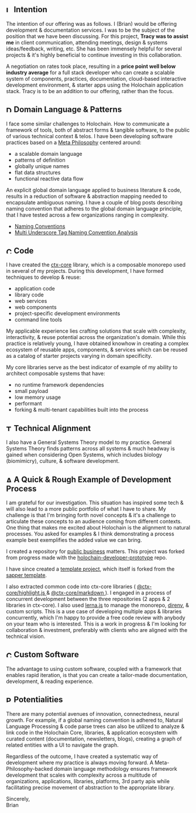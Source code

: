 <!-- ## Intention -->
<h2>
	<img src="/icons/history-solid.svg?style=fill:grey;" alt="Intention" rel="prefetch" />
	Intention
	<a class="hide" href="/icons/history-solid.svg?style=fill:grey;" rel="prefetch"></a>
</h2>

The intention of our offering was as follows.
I (Brian) would be offering development & documentation services.
I was to be the subject of the position that we have been discussing.
For this project, **Tracy was to assist me** in client communication, attending meetings,
	design & systems ideas/feedback, writing, etc.
She has been immensely helpful for several projects & it's highly beneficial to continue investing in
	this collaboration.

A negotiation on rates took place, resulting in a **price point well below industry average** for a
	full stack developer who can create a scalable system of components, practices, documentation,
	cloud-based interactive development environment, & starter apps using the Holochain application stack.
Tracy is to be an addition to our offering, rather than the focus.

<!-- ## Domain Language & Patterns -->
<h2>
	<img src="/icons/language-solid.svg?style=fill:grey;" alt="Domain Language & Patterns" rel="prefetch" />
	Domain Language & Patterns
	<a class="hide" href="/icons/language-solid.svg?style=fill:grey;" rel="prefetch"></a>
</h2>	

I face some similar challenges to Holochain.
How to communicate a framework of tools, both of abstract forms & tangible software,
	to the public of various technical context & telos.
I have been developing software practices based on a
	<a target="_blank" href="https://github.com/btakita/philosophy">Meta Philosophy</a> centered around:

* a scalable domain language
* patterns of definition
* globally unique names
* flat data structures
* functional reactive data flow

An explicit global domain language applied to business literature & code,
	results in a reduction of software & abstraction mapping needed to encapsulate ambiguous naming.
I have a couple of blog posts describing naming convention that adheres to the global domain language principle,
	that I have tested across a few organizations ranging in complexity.

* <a target="_blank" href="http://www.briantakita.com/posts/naming-conventions/">Naming Conventions</a>
* <a target="_blank" href="http://www.briantakita.com/posts/multi-underscore-tag-naming-convention-analysis/">
		Multi Underscore Tag Naming Convention Analysis
	</a>

<!-- ## Code -->
<h2>
	<img src="/icons/code-solid.svg?style=fill:grey;" alt="Code" rel="prefetch" />
	Code
	<a class="hide" href="/icons/code-solid.svg?style=fill:grey;" rel="prefetch"></a>
</h2>	

I have created the <a target="_blank" href="https://github.com/ctx-core/ctx-core">ctx-core</a> library,
	which is a composable monorepo used in several of my projects.
During this development, I have formed techniques to develop & reuse:

* application code
* library code
* web services
* web components
* project-specific development environments
* command line tools

My applicable experience lies crafting solutions that scale with complexity, interactivity, & reuse potential
	across the organization's domain.
While this practice is relatively young, I have obtained knowhow in creating a complex ecosystem of reusable
	apps, components, & services which can be reused as a catalog of starter projects varying in domain specificity.

My core libraries serve as the best indicator of example of my ability to architect composable systems that have:

* no runtime framework dependencies
* small payload
* low memory usage
* performant
* forking & multi-tenant capabilities built into the process

<!-- ## Technical Alignment -->
<h2>
	<img src="/icons/sync-solid.svg?style=fill:grey;" alt="Technical Alignment"/>
	Technical Alignment
	<a class="hide" href="/icons/sync-solid.svg?style=fill:grey;" rel="prefetch"></a>
</h2>

I also have a General Systems Theory model to my practice.
General Systems Theory finds patterns across all systems & much headway is gained when considering
 Open Systems, which includes biology (biomimicry), culture, & software development.

<!-- ## A Quick & Rough Example of Development Process -->
<h2>
	<img src="/icons/laptop-code-solid.svg?style=fill:grey;" alt="A Quick & Rough Example of Development Process"/>
	A Quick & Rough Example of Development Process
	<a class="hide" href="/icons/laptop-code-solid.svg?style=fill:grey;" rel="prefetch"></a>
</h2>

I am grateful for our investigation.
This situation has inspired some tech & will also lead to a more public portfolio of what I have to share.
My challenge is that I'm bringing forth novel concepts & it's a challenge to articulate these concepts to
	an audience coming from different contexts.
One thing that makes me excited about Holochain is the alignment to natural processes.
You asked for examples & I think demonstrating a process example best exemplifies the added value we can bring.

I created a repository for
	<a target="_blank" href="https://github.com/btakita/business">public business</a> matters.
This project was forked from progress made with the
	<a target="_blank" href="https://github.com/btakita/holochain-developer-prototype">holochain-developer-prototype</a>
	repo.
	
I have since created a
	<a target="_blank" href="https://github.com/ctx-core/sapper-template/tree/ctx-core">template project</a>,
	which itself is forked from the
	<a target="_blank" href="https://github.com/sveltejs/sapper-template/tree/rollup">sapper template</a>.

I also extracted common code into ctx-core libraries (
	<a target="_blank" href="https://github.com/ctx-core/ctx-core/tree/master/packages/highlight.js">
		@ctx-core/highlight.js
	</a> &
	<a target="_blank" href="https://github.com/ctx-core/ctx-core/tree/master/packages/markdown">
		@ctx-core/markdown
	</a>).
I engaged in a process of concurrent development between the three repositories (2 apps & 2 libraries in ctx-core).
I also used
	<a target="_blank" href="https://lerna.js.org/">lerna.js</a> to manage the monorepo,
	<a target="_blank" href="https://direnv.net/">direnv</a>,
	& custom scripts.
This is a use case of developing multiple apps & libraries concurrently, which I'm happy to provide a
	free code review with anybody on your team who is interested.
This is a work in progress & I'm looking for collaboration & investment,
	preferably with clients who are aligned with the technical vision.
	
<!-- ## Custom Software -->
<h2>
	<img src="/icons/cogs-solid.svg?style=fill:grey;" alt="Custom Software" rel="prefetch" />
	Custom Software
	<a class="hide" href="/icons/cogs-solid.svg?style=fill:grey;" rel="prefetch"></a>
</h2>

The advantage to using custom software, coupled with a framework that enables rapid iteration,
	is that you can create a tailor-made documentation, development, & reading experience.
	
<!-- ## Potentialities -->
<h2>
	<img src="/icons/lightbulb-regular.svg?style=fill:grey;" alt="Potentialities" rel="prefetch" />
	Potentialities
	<a class="hide" href="/icons/lightbulb-regular.svg?style=fill:grey;" rel="prefetch"></a>
</h2>

There are many potential avenues of innovation, connectedness, neural growth.
For example, if a global naming convention is adhered to,
	Natural Language Processing & code parse trees can also be utilized to
	analyze & link code in the Holochain Core, libraries, & application ecosystem
	with curated content (documentation, newsletters, blogs),
	creating a graph of related entities with a UI to navigate the graph.

Regardless of the outcome, I have created a systematic way of development
	where my practice is always moving forward.
A Meta-Philosophy-backed domain language methodology ensures framework development
	that scales with complexity across a multitude of
	organizations, applications, libraries, platforms, 3rd party apis
	while facilitating precise movement of abstraction to the appropriate library.

Sincerely, \
Brian

<style>
	.prefetch {
		display: none;
	}
	h2 img {
		width: 1rem;
		height: 1rem;
	}
</style>
